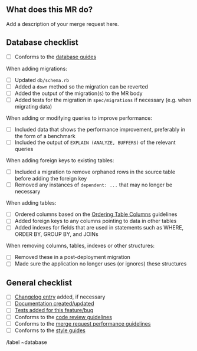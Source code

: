 ## What does this MR do?

<!--
Describe in detail what your merge request does, why it does that, etc. Merge
requests without an adequate description will not be reviewed until one is
added.

Please also keep this description up-to-date with any discussion that takes
place so that reviewers can understand your intent. This is especially
important if they didn't participate in the discussion.

Make sure to remove this comment when you are done.
-->

Add a description of your merge request here.

## Database checklist

- [ ] Conforms to the [database guides](https://docs.gitlab.com/ee/development/README.html#databases-guides)

When adding migrations:

- [ ] Updated `db/schema.rb`
- [ ] Added a `down` method so the migration can be reverted
- [ ] Added the output of the migration(s) to the MR body
- [ ] Added tests for the migration in `spec/migrations` if necessary (e.g. when migrating data)

When adding or modifying queries to improve performance:

- [ ] Included data that shows the performance improvement, preferably in the form of a benchmark
- [ ] Included the output of `EXPLAIN (ANALYZE, BUFFERS)` of the relevant queries

When adding foreign keys to existing tables:

- [ ] Included a migration to remove orphaned rows in the source table before adding the foreign key
- [ ] Removed any instances of `dependent: ...` that may no longer be necessary

When adding tables:

- [ ] Ordered columns based on the [Ordering Table Columns](https://docs.gitlab.com/ee/development/ordering_table_columns.html#ordering-table-columns) guidelines
- [ ] Added foreign keys to any columns pointing to data in other tables
- [ ] Added indexes for fields that are used in statements such as WHERE, ORDER BY, GROUP BY, and JOINs

When removing columns, tables, indexes or other structures:

- [ ] Removed these in a post-deployment migration
- [ ] Made sure the application no longer uses (or ignores) these structures

## General checklist

- [ ] [Changelog entry](https://docs.gitlab.com/ee/development/changelog.html) added, if necessary
- [ ] [Documentation created/updated](https://docs.gitlab.com/ee/development/documentation/index.html#contributing-to-docs)
- [ ] [Tests added for this feature/bug](https://docs.gitlab.com/ee/development/testing_guide/index.html)
- [ ] Conforms to the [code review guidelines](https://docs.gitlab.com/ee/development/code_review.html)
- [ ] Conforms to the [merge request performance guidelines](https://docs.gitlab.com/ee/development/merge_request_performance_guidelines.html)
- [ ] Conforms to the [style guides](https://gitlab.com/gitlab-org/gitlab-ee/blob/master/CONTRIBUTING.md#style-guides)

/label ~database
